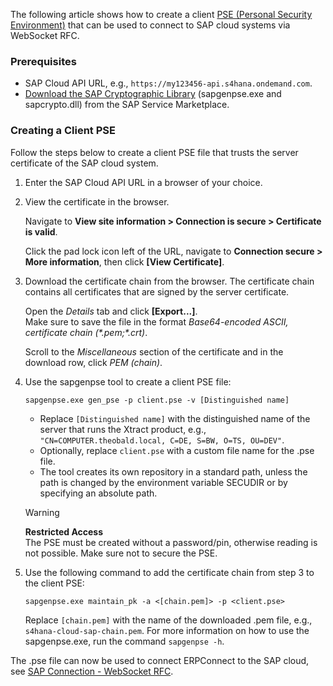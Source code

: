 The following article shows how to create a client [PSE (Personal Security Environment)](https://help.sap.com/saphelp_nw73/helpdata/en/4c/61a6c6364012f3e10000000a15822b/frameset.htm) that can be used to connect to SAP cloud systems via WebSocket RFC.

### Prerequisites

- SAP Cloud API URL, e.g., `https://my123456-api.s4hana.ondemand.com`.
- [Download the SAP Cryptographic Library](https://help.sap.com/doc/saphelp_em900/9.0/en-US/48/a324e7ccfc062de10000000a42189d/frameset.htm) (sapgenpse.exe and sapcrypto.dll) from the SAP Service Marketplace.

### Creating a Client PSE

Follow the steps below to create a client PSE file that trusts the server certificate of the SAP cloud system.

1. Enter the SAP Cloud API URL in a browser of your choice.

1. View the certificate in the browser.

   Navigate to **View site information > Connection is secure > Certificate is valid**.

   Click the pad lock icon left of the URL, navigate to **Connection secure > More information**, then click **[View Certificate]**.

1. Download the certificate chain from the browser. The certificate chain contains all certificates that are signed by the server certificate.

   Open the *Details* tab and click **[Export...]**.\
   Make sure to save the file in the format *Base64-encoded ASCII, certificate chain (\*.pem;\*.crt)*.

   Scroll to the *Miscellaneous* section of the certificate and in the download row, click *PEM (chain)*.

1. Use the sapgenpse tool to create a client PSE file:

   ```text
   sapgenpse.exe gen_pse -p client.pse -v [Distinguished name]

   ```

   - Replace `[Distinguished name]` with the distinguished name of the server that runs the Xtract product, e.g., `"CN=COMPUTER.theobald.local, C=DE, S=BW, O=TS, OU=DEV"`.
   - Optionally, replace `client.pse` with a custom file name for the .pse file.
   - The tool creates its own repository in a standard path, unless the path is changed by the environment variable SECUDIR or by specifying an absolute path.

   Warning

   **Restricted Access**\
   The PSE must be created without a password/pin, otherwise reading is not possible. Make sure not to secure the PSE.

1. Use the following command to add the certificate chain from step 3 to the client PSE:

   ```text
   sapgenpse.exe maintain_pk -a <[chain.pem]> -p <client.pse>

   ```

   Replace `[chain.pem]` with the name of the downloaded .pem file, e.g., `s4hana-cloud-sap-chain.pem`. For more information on how to use the sapgenpse.exe, run the command `sapgenpse -h`.

The .pse file can now be used to connect ERPConnect to the SAP cloud, see [SAP Connection - WebSocket RFC](../../documentation/sap-connection/log-on-to-sap/).
